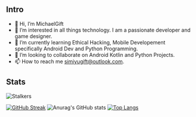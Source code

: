 ## Intro
- 👋 Hi, I’m MichaelGift
- 👀 I’m interested in all things technology. I am a passionate developer and game designer.
- 🌱 I’m currently learning Ethical Hacking, Mobile Developement specifically Android Dev and Python Programming.
- 💞️ I’m looking to collaborate on Android Kotlin and Python Projects.
- 📫 How to reach me simiyugift@outlook.com.

<!---
MichaelGift/MichaelGift is a ✨ special ✨ repository because its `README.md` (this file) appears on your GitHub profile.
You can click the Preview link to take a look at your changes.
--->

## Stats
![Stalkers](https://komarev.com/ghpvc/?username=michaelgift)


[![GitHub Streak](https://streak-stats.demolab.com?user=michaelgift&theme=dark&hide_border=true)](https://git.io/streak-stats)
![Anurag's GitHub stats](https://github-readme-stats.vercel.app/api?username=michaelgift&show_icons=true&theme=transparent)
[![Top Langs](https://github-readme-stats.vercel.app/api/top-langs/?username=michaelgift&size_weight=0.5&count_weight=0.5)](https://github.com/anuraghazra/github-readme-stats)
